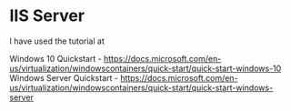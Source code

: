 # IIS Server

I have used the tutorial at

Windows 10 Quickstart - https://docs.microsoft.com/en-us/virtualization/windowscontainers/quick-start/quick-start-windows-10
Windows Server Quickstart - https://docs.microsoft.com/en-us/virtualization/windowscontainers/quick-start/quick-start-windows-server
